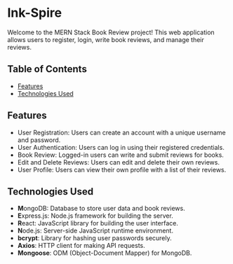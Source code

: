 # Ink-Spire

Welcome to the MERN Stack Book Review project! This web application allows users to register, login, write book reviews, and manage their reviews.

## Table of Contents

- [Features](#features)
- [Technologies Used](#technologies-used)

## Features

- User Registration: Users can create an account with a unique username and password.
- User Authentication: Users can log in using their registered credentials.
- Book Review: Logged-in users can write and submit reviews for books.
- Edit and Delete Reviews: Users can edit and delete their own reviews.
- User Profile: Users can view their own profile with a list of their reviews.

## Technologies Used

- **M**ongoDB: Database to store user data and book reviews.
- **E**xpress.js: Node.js framework for building the server.
- **R**eact: JavaScript library for building the user interface.
- **N**ode.js: Server-side JavaScript runtime environment.
- **bcrypt**: Library for hashing user passwords securely.
- **Axios**: HTTP client for making API requests.
- **Mongoose**: ODM (Object-Document Mapper) for MongoDB.
